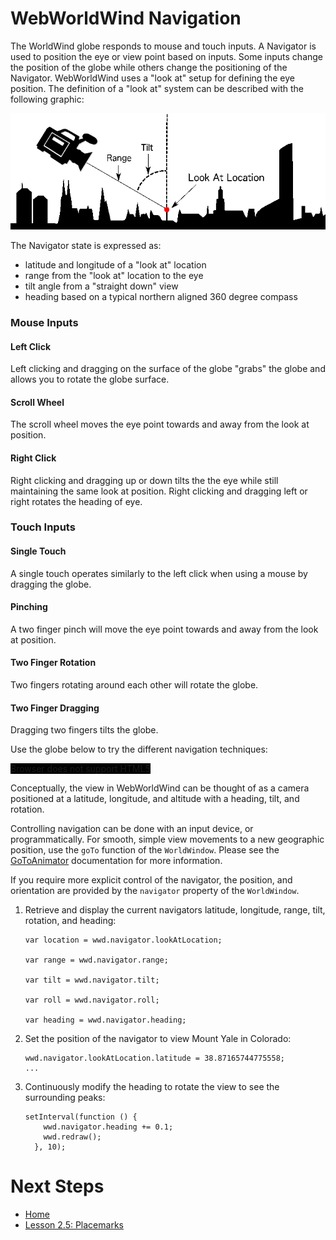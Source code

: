 <style>
    iframe {
        width: 100 vw;
        height: 700px;
    }

    #nav-demo {
        background-color: black;
        width: 100%;
        height: 700px;
    }   
</style>
# WebWorldWind Navigation

The WorldWind globe responds to mouse and touch inputs. A Navigator is used to position the eye or view point based on inputs. Some inputs change the position of the globe while others change the positioning of the Navigator. WebWorldWind uses a "look at" setup for defining the eye position. The definition of a "look at" system can be described with the following graphic:

![Look At Diagram](../../resources/images/lookat.png)

The Navigator state is expressed as:
 - latitude and longitude of a "look at" location
 - range from the "look at" location to the eye
 - tilt angle from a "straight down" view
 - heading based on a typical northern aligned 360 degree compass

### Mouse Inputs

#### Left Click
Left clicking and dragging on the surface of the globe "grabs" the globe and allows you to rotate the globe surface. 

#### Scroll Wheel
The scroll wheel moves the eye point towards and away from the look at position. 

#### Right Click
Right clicking and dragging up or down tilts the the eye while still maintaining the same look at position. Right clicking and dragging left or right rotates the heading of eye.

### Touch Inputs

#### Single Touch
A single touch operates similarly to the left click when using a mouse by dragging the globe.

#### Pinching
A two finger pinch will move the eye point towards and away from the look at position.

#### Two Finger Rotation
Two fingers rotating around each other will rotate the globe.

#### Two Finger Dragging
Dragging two fingers tilts the globe.

Use the globe below to try the different navigation techniques:

<div id="nav-demo-container">
    <canvas id="nav-demo">
        Browser does not support HTML5
    </canvas>
</div>

Conceptually, the view in WebWorldWind can be thought of as a camera positioned at a latitude, longitude, and altitude with a heading, tilt, and rotation.

Controlling navigation can be done with an input device, or programmatically. For smooth, simple view movements to a new geographic position, use the `goTo` function of the `WorldWindow`. Please see the [GoToAnimator](https://nasaworldwind.github.io/WebWorldWind/GoToAnimator.html) documentation for more information.

If you require more explicit control of the navigator, the position, and orientation are provided by the `navigator` property of the `WorldWindow`.

1. Retrieve and display the current navigators latitude, longitude, range, tilt, rotation, and heading:

    ```
    var location = wwd.navigator.lookAtLocation;
    
    var range = wwd.navigator.range;
    
    var tilt = wwd.navigator.tilt;
    
    var roll = wwd.navigator.roll;
    
    var heading = wwd.navigator.heading;
    ```
    
    <script async src="//jsfiddle.net/nasazach/14ufn7hL/15/embed/"></script>

2. Set the position of the navigator to view Mount Yale in Colorado:

    ```
    wwd.navigator.lookAtLocation.latitude = 38.87165744775558;
    ...
    ```
    
    <script async src="//jsfiddle.net/nasazach/14ufn7hL/16/embed/"></script>

3. Continuously modify the heading to rotate the view to see the surrounding peaks:

    ```
    setInterval(function () {
        wwd.navigator.heading += 0.1;
        wwd.redraw();
      }, 10);
    ```
    
    <script async src="//jsfiddle.net/nasazach/14ufn7hL/17/embed/"></script>

# Next Steps
    
* [Home](../../)
* [Lesson 2.5: Placemarks](./placemarks.html)

<!-- Source for adding the plain globe -->
<script src="https://files.worldwind.arc.nasa.gov/artifactory/web/0.9.0/worldwind.min.js"></script>
<script>
    window.addEventListener('load', function () {
        var wwd = new WorldWind.WorldWindow("nav-demo");
        wwd.addLayer(new WorldWind.BMNGLayer());
        wwd.addLayer(new WorldWind.CompassLayer(wwd));
        wwd.addLayer(new WorldWind.AtmosphereLayer());
        wwd.addLayer(new WorldWind.StarFieldLayer());
    });
</script>
